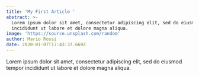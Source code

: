 ```yaml
---
title: 'My First Article '
abstract: >-
  Lorem ipsum dolor sit amet, consectetur adipiscing elit, sed do eiusmod tempor
  incididunt ut labore et dolore magna aliqua.
image: 'https://source.unsplash.com/random'
author: Mario Rossi
date: 2020-01-07T17:43:37.669Z
---
```


Lorem ipsum dolor sit amet, consectetur adipiscing elit, sed do eiusmod tempor incididunt ut labore et dolore magna aliqua.
